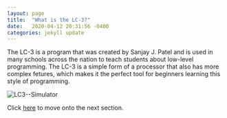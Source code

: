 ```yaml
---
layout: page
title:  "What is the LC-3?"
date:   2020-04-12 20:31:56 -0400
categories: jekyll update
---
```

The LC-3 is a program that was created by Sanjay J. Patel and is used in many schools across the nation to teach students about low-level programming. The LC-3 is a simple form of a processor that also has more complex fetures, which makes it the perfect tool for beginners learning this style of programming.

![LC3--Simulator](https://raw.githubusercontent.com/amr125133/imagesforwebsite/master/LC3sim.PNG)


Click [here](https://amr125133.github.io/LC3_1/jekyll/update/2020/04/13/using-the-LC3.html) to move onto the next section.